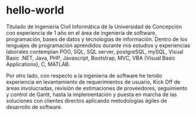 # hello-world
Titulado de Ingeniería Civil Informática de la Universidad de Concepción con experiencia de 1 año en el área de ingeniería de software, programación, bases de datos y tecnologías de información.  Dentro de los lenguajes de programación aprendidos durante mis estudios y experiencias laborales contemplan  POO, SQL, SQL server, postgreSQL, mySQL, Visual Basic .NET, Java, PHP, Javascript, Bootstrap, MVC, VBA (Visual Basic Applications), C, MATLAB.

Por otro lado, con respecto a la ingenieria de software he tenido experiencia en levantamiento de requerimientos de usuario, Kick Off de áreas involucradas, revisión de estimaciones de proveedores, seguimiento y control de Gantt, hasta la implementación y puesta en marcha de las soluciones con clientes directos aplicando metodologías ágiles de desarrollo de software.


